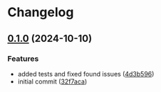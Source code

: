 # Changelog

## [0.1.0](https://github.com/intosoft-tm/axon-brave-observability/compare/v0.0.1...v0.1.0) (2024-10-10)


### Features

* added tests and fixed found issues ([4d3b596](https://github.com/intosoft-tm/axon-brave-observability/commit/4d3b59669bd14896380f0f641de84e6291850f25))
* initial commit ([32f7aca](https://github.com/intosoft-tm/axon-brave-observability/commit/32f7aca940f931b5c50b3b5a03bc9f662ec6666b))
